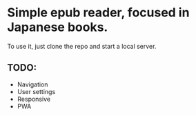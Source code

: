 # Simple epub reader, focused in Japanese books.

To use it, just clone the repo and start a local server.

## TODO:
- Navigation
- User settings
- Responsive
- PWA
